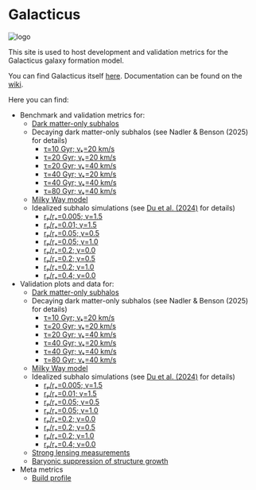 # Galacticus


![logo](assets/New_Logo_Galaxy_192_Transparent.png)

This site is used to host development and validation metrics for the Galacticus galaxy formation model.

You can find Galacticus itself [here](https://github.com/galacticusorg/galacticus). Documentation can be found on the [wiki](https://github.com/galacticusorg/galacticus/wiki).

Here you can find:

* Benchmark and validation metrics for:
    * [Dark matter-only subhalos](https://galacticusorg.github.io/galacticus/dev/bench/darkMatterOnlySubhalos/)
    * Decaying dark matter-only subhalos (see Nadler & Benson (2025) for details)
	    * [τ=10 Gyr; vₖ=20 km/s](https://galacticusorg.github.io/galacticus/dev/bench/darkMatterOnlySubhalos_decayingDarkMatter_lifetime10.0_velocityKick20.0/index.html)
	    * [τ=20 Gyr; vₖ=20 km/s](https://galacticusorg.github.io/galacticus/dev/bench/darkMatterOnlySubhalos_decayingDarkMatter_lifetime20.0_velocityKick20.0/index.html)
	    * [τ=20 Gyr; vₖ=40 km/s](https://galacticusorg.github.io/galacticus/dev/bench/darkMatterOnlySubhalos_decayingDarkMatter_lifetime20.0_velocityKick40.0/index.html)
	    * [τ=40 Gyr; vₖ=20 km/s](https://galacticusorg.github.io/galacticus/dev/bench/darkMatterOnlySubhalos_decayingDarkMatter_lifetime40.0_velocityKick20.0/index.html)
	    * [τ=40 Gyr; vₖ=40 km/s](https://galacticusorg.github.io/galacticus/dev/bench/darkMatterOnlySubhalos_decayingDarkMatter_lifetime40.0_velocityKick40.0/index.html)
	    * [τ=80 Gyr; vₖ=40 km/s](https://galacticusorg.github.io/galacticus/dev/bench/darkMatterOnlySubhalos_decayingDarkMatter_lifetime80.0_velocityKick40.0/index.html)
    * [Milky Way model](https://galacticusorg.github.io/galacticus/dev/bench/milkyWayModel/)
    * Idealized subhalo simulations (see [Du et al. (2024)](https://ui.adsabs.harvard.edu/abs/2024arXiv240309597D) for details)
	    * [rₚ/rₐ=0.005; γ=1.5](https://galacticusorg.github.io/galacticus/dev/bench/idealizedSubhaloSimulation_rpra0.005_gamma1.5)
	    * [rₚ/rₐ=0.01; γ=1.5](https://galacticusorg.github.io/galacticus/dev/bench/idealizedSubhaloSimulation_rpra0.01_gamma1.5)
	    * [rₚ/rₐ=0.05; γ=0.5](https://galacticusorg.github.io/galacticus/dev/bench/idealizedSubhaloSimulation_rpra0.05_gamma0.5)
	    * [rₚ/rₐ=0.05; γ=1.0](https://galacticusorg.github.io/galacticus/dev/bench/idealizedSubhaloSimulation_rpra0.05_gamma1.0)
	    * [rₚ/rₐ=0.2; γ=0.0](https://galacticusorg.github.io/galacticus/dev/bench/idealizedSubhaloSimulation_rpra0.2_gamma0.0)
	    * [rₚ/rₐ=0.2; γ=0.5](https://galacticusorg.github.io/galacticus/dev/bench/idealizedSubhaloSimulation_rpra0.2_gamma0.5)
	    * [rₚ/rₐ=0.2; γ=1.0](https://galacticusorg.github.io/galacticus/dev/bench/idealizedSubhaloSimulation_rpra0.2_gamma1.0)
	    * [rₚ/rₐ=0.4; γ=0.0](https://galacticusorg.github.io/galacticus/dev/bench/idealizedSubhaloSimulation_rpra0.4_gamma0.0)
* Validation plots and data for:
    * [Dark matter-only subhalos](https://galacticusorg.github.io/galacticus/dev/valid/darkMatterOnlySubhalos/)
    * Decaying dark matter-only subhalos (see Nadler & Benson (2025) for details)
	    * [τ=10 Gyr; vₖ=20 km/s](https://galacticusorg.github.io/galacticus/dev/valid/darkMatterOnlySubhalosDecayingDarkMatter/index_lifetime10.0_velocityKick20.0.html)
	    * [τ=20 Gyr; vₖ=20 km/s](https://galacticusorg.github.io/galacticus/dev/valid/darkMatterOnlySubhalosDecayingDarkMatter/index_lifetime20.0_velocityKick20.0.html)
	    * [τ=20 Gyr; vₖ=40 km/s](https://galacticusorg.github.io/galacticus/dev/valid/darkMatterOnlySubhalosDecayingDarkMatter/index_lifetime20.0_velocityKick40.0.html)
	    * [τ=40 Gyr; vₖ=20 km/s](https://galacticusorg.github.io/galacticus/dev/valid/darkMatterOnlySubhalosDecayingDarkMatter/index_lifetime40.0_velocityKick20.0.html)
	    * [τ=40 Gyr; vₖ=40 km/s](https://galacticusorg.github.io/galacticus/dev/valid/darkMatterOnlySubhalosDecayingDarkMatter/index_lifetime40.0_velocityKick40.0.html)
	    * [τ=80 Gyr; vₖ=40 km/s](https://galacticusorg.github.io/galacticus/dev/valid/darkMatterOnlySubhalosDecayingDarkMatter/index_lifetime80.0_velocityKick40.0.html)
    * [Milky Way model](https://galacticusorg.github.io/galacticus/dev/valid/milkyWayModel/)
    * Idealized subhalo simulations (see [Du et al. (2024)](https://ui.adsabs.harvard.edu/abs/2024arXiv240309597D) for details)
	    * [rₚ/rₐ=0.005; γ=1.5](https://galacticusorg.github.io/galacticus/dev/valid/idealizedSubhaloSimulations/index_idealizedSubhaloSimulation_rpra0.005_gamma1.5.html)
	    * [rₚ/rₐ=0.01; γ=1.5](https://galacticusorg.github.io/galacticus/dev/valid/idealizedSubhaloSimulations/index_idealizedSubhaloSimulation_rpra0.01_gamma1.5.html)
	    * [rₚ/rₐ=0.05; γ=0.5](https://galacticusorg.github.io/galacticus/dev/valid/idealizedSubhaloSimulations/index_idealizedSubhaloSimulation_rpra0.05_gamma0.5.html)
	    * [rₚ/rₐ=0.05; γ=1.0](https://galacticusorg.github.io/galacticus/dev/valid/idealizedSubhaloSimulations/index_idealizedSubhaloSimulation_rpra0.05_gamma1.0.html)
	    * [rₚ/rₐ=0.2; γ=0.0](https://galacticusorg.github.io/galacticus/dev/valid/idealizedSubhaloSimulations/index_idealizedSubhaloSimulation_rpra0.2_gamma0.0.html)
	    * [rₚ/rₐ=0.2; γ=0.5](https://galacticusorg.github.io/galacticus/dev/valid/idealizedSubhaloSimulations/index_idealizedSubhaloSimulation_rpra0.2_gamma0.5.html)
	    * [rₚ/rₐ=0.2; γ=1.0](https://galacticusorg.github.io/galacticus/dev/valid/idealizedSubhaloSimulations/index_idealizedSubhaloSimulation_rpra0.2_gamma1.0.html)
	    * [rₚ/rₐ=0.4; γ=0.0](https://galacticusorg.github.io/galacticus/dev/valid/idealizedSubhaloSimulations/index_idealizedSubhaloSimulation_rpra0.4_gamma0.0.html)
    * [Strong lensing measurements](https://galacticusorg.github.io/galacticus/dev/valid/strongLensing/)
    * [Baryonic suppression of structure growth](https://galacticusorg.github.io/galacticus/dev/valid/baryonicSuppression/)
* Meta metrics
    * [Build profile](https://galacticusorg.github.io/galacticus/dev/bench/meta/buildProfile)
